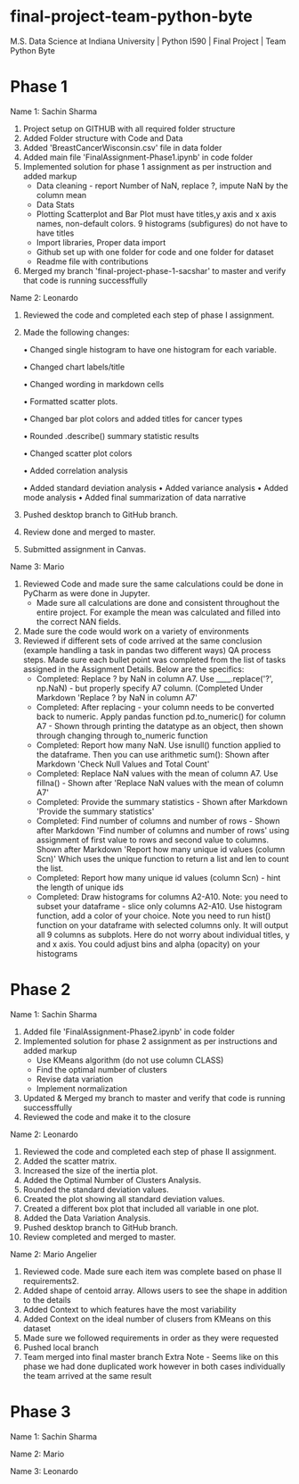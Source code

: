 # final-project-team-python-byte
M.S. Data Science at Indiana University | Python I590 | Final Project | Team Python Byte

# Phase 1

Name 1: Sachin Sharma
1. Project setup on GITHUB with all required folder structure
2. Added Folder structure with Code and Data
3. Added 'BreastCancerWisconsin.csv' file in data folder
4. Added main file 'FinalAssignment-Phase1.ipynb' in code folder
5. Implemented solution for phase 1 assignment as per instruction and added markup
    - Data cleaning - report Number of NaN, replace ?, impute NaN by the column mean
    - Data Stats
    - Plotting Scatterplot and Bar Plot must have titles,y axis and x axis names, non-default colors. 9 histograms (subfigures) do not         have to have titles
    - Import libraries, Proper data import
    - Github set up with one folder for code and one folder for dataset
    - Readme file with contributions
 6. Merged my branch 'final-project-phase-1-sacshar' to master and verify that code is running successffully

Name 2: Leonardo
1.	Reviewed the code and completed each step of phase I assignment.
2.	Made the following changes:

    •	Changed single histogram to have one histogram for each variable.
    
    •	Changed chart labels/title
    
    •	Changed wording in markdown cells
    
    •	Formatted scatter plots.
    
    •	Changed bar plot colors and added titles for cancer types
    
    •	Rounded .describe() summary statistic results 
    
    •	Changed scatter plot colors 
    
    •	Added correlation analysis
    
    •	Added standard deviation analysis
    •	Added variance analysis
    •	Added mode analysis
    •	Added final summarization of data narrative

3.	Pushed desktop branch to GitHub branch.
4.	Review done and merged to master.
5.  Submitted assignment in Canvas.


Name 3: Mario
1. Reviewed Code and made sure the same calculations could be done in PyCharm as were done in Jupyter.
   - Made sure all calculations are done and consistent throughout the entire project. For example the mean was calculated and filled into the correct NAN fields.
2. Made sure the code would work on a variety of environments
3. Reviewed if different sets of code arrived at the same conclusion (example handling a task in pandas two different ways)
QA process steps. Made sure each bullet point was completed from the list of tasks assigned in the Assignment Details. Below are the specifics:
    - Completed: Replace ? by NaN in column A7. Use ____.replace('?', np.NaN) - but properly specify A7 column. (Completed Under Markdown 'Replace ? by NaN in column A7'
    - Completed: After replacing - your column needs to be converted back to numeric. Apply pandas function pd.to_numeric() for column A7 - Shown through printing the datatype as an object, then shown through changing through to_numeric function
    - Completed: Report how many NaN. Use isnull() function applied to the dataframe. Then you can use arithmetic sum(): Shown after Markdown 'Check Null Values and Total Count'
    - Completed: Replace NaN values with the mean of column A7. Use fillna() - Shown after 'Replace NaN values with the mean of column A7'
    - Completed: Provide the summary statistics - Shown after Markdown 'Provide the summary statistics'
    - Completed: Find number of columns and number of rows - Shown after Markdown 'Find number of columns and number of rows' using assignment of first value to rows and second value to columns. Shown after Markdown 'Report how many unique id values (column Scn)' Which uses the unique function to return a list and len to count the list.
    - Completed: Report how many unique id values (column Scn) - hint the length of unique ids
    - Completed: Draw histograms for columns A2-A10. Note: you need to subset your dataframe - slice only columns A2-A10. Use histogram function, add a color of your choice. Note you need to run hist() function on your dataframe with selected columns only. It will output all 9 columns as subplots. Here do not worry about individual titles, y and x axis. You could adjust bins and alpha (opacity) on your histograms



# Phase 2

Name 1: Sachin Sharma
1. Added file 'FinalAssignment-Phase2.ipynb' in code folder
2. Implemented solution for phase 2 assignment as per instructions and added markup
    - Use KMeans algorithm (do not use column CLASS)
    - Find the optimal number of clusters
    - Revise data variation
    - Implement normalization
3. Updated & Merged my branch to master and verify that code is running successffully
4. Reviewed the code and make it to the closure

Name 2: Leonardo
1. Reviewed the code and completed each step of phase II assignment.
2. Added the scatter matrix.
2. Increased the size of the inertia plot.
3. Added the Optimal Number of Clusters Analysis.
4. Rounded the standard deviation values.
5. Created the plot showing all standard deviation values.
6. Created a different box plot that included all variable in one plot.
7. Added the Data Variation Analysis.
8. Pushed desktop branch to GitHub branch.
9. Review completed and merged to master.

Name 2: Mario Angelier
1. Reviewed code. Made sure each item was complete based on phase II requirements2. 
2. Added shape of centoid array. Allows users to see the shape in addition to the details
3. Added Context to which features have the most variability
4. Added Context on the ideal number of clusers from KMeans on this dataset
5. Made sure we followed requirements in order as they were requested
6. Pushed local branch
7. Team merged into final master branch
Extra Note - Seems like on this phase we had done duplicated work however in both cases individually the team arrived at the same result

# Phase 3
Name 1: Sachin Sharma

Name 2: Mario

Name 3: Leonardo
